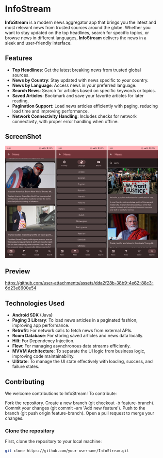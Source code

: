 # InfoStream

**InfoStream** is a modern news aggregator app that brings you the latest and most relevant news from trusted sources around the globe. Whether you want to stay updated on the top headlines, search for specific topics, or browse news in different languages, **InfoStream** delivers the news in a sleek and user-friendly interface.

## Features

- **Top Headlines**: Get the latest breaking news from trusted global sources.
- **News by Country**: Stay updated with news specific to your country.
- **News by Language**: Access news in your preferred language.
- **Search News**: Search for articles based on specific keywords or topics.
- **Saved Articles**: Bookmark and save your favorite articles for later reading.
- **Pagination Support**: Load news articles efficiently with paging, reducing load time and improving performance.
- **Network Connectivity Handling**: Includes checks for network connectivity, with proper error handling when offline.

## ScreenShot
![screenshot](https://github.com/AmulPandey/InfoStream/blob/main/app/src/main/screenshot.jpeg)

## **Preview**

https://github.com/user-attachments/assets/dda2f28b-38b9-4e62-88c3-6d23e8600e54

## Technologies Used

- **Android SDK** (Java)
- **Paging 3 Library**: To load news articles in a paginated fashion, improving app performance.
- **Retrofit**: For network calls to fetch news from external APIs.
- **Room Database**: For storing saved articles and news data locally.
- **Hilt**: For Dependency Injection.
- **Flow**: For managing asynchronous data streams efficiently.
- **MVVM Architecture**: To separate the UI logic from business logic, improving code maintainability.
- **UIState**: To manage the UI state effectively with loading, success, and failure states.

## Contributing
We welcome contributions to InfoStream! To contribute:

Fork the repository.
Create a new branch (git checkout -b feature-branch).
Commit your changes (git commit -am 'Add new feature').
Push to the branch (git push origin feature-branch).
Open a pull request to merge your changes.

### Clone the repository

First, clone the repository to your local machine:

```bash
git clone https://github.com/your-username/InfoStream.git
